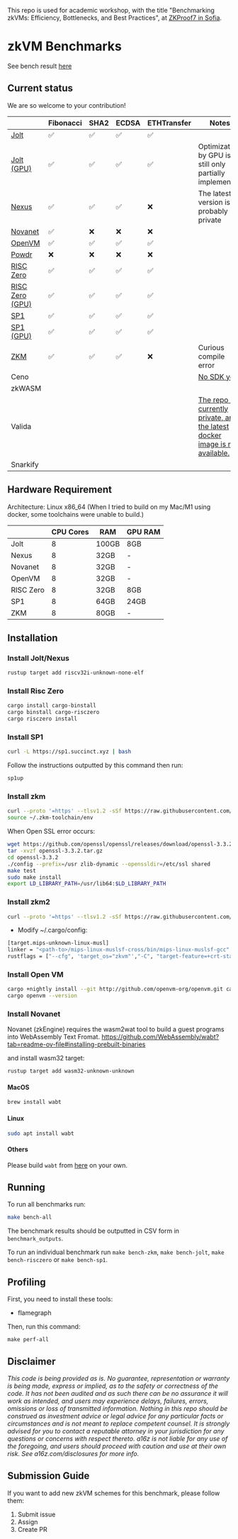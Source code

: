 This repo is used for academic workshop, with the title "Benchmarking zkVMs: Efficiency, Bottlenecks, and Best Practices", at [ZKProof7 in Sofia](https://zkproof.org/events/zkproof-7-sofia/).

# zkVM Benchmarks

See bench result [here](./benchmark_outputs)

## Current status

We are so welcome to your contribution!

||Fibonacci|SHA2|ECDSA|ETHTransfer|Notes|
|-|-|-|-|-|-|
|[Jolt](./jolt/)|✅|✅|✅|✅||
|[Jolt (GPU)](./jolt/)|✅|✅|✅|✅|Optimization by GPU is still only partially implemented|
|[Nexus](./nexus/)|✅|✅|✅|❌|The latest version is probably private|
|[Novanet](./novanet/)|✅|❌|❌|❌||
|[OpenVM](./openvm/)|✅|✅|✅|✅||
|[Powdr](./powdr/)|❌|❌|❌|❌||
|[RISC Zero](./risczero)|✅|✅|✅|✅||
|[RISC Zero (GPU)](./risczero)|✅|✅|✅|✅||
|[SP1](./sp1-turbo)|✅|✅|✅|✅||
|[SP1 (GPU)](./sp1-turbo)|✅|✅|✅|✅||
|[ZKM](./zkm)|✅|✅|✅|❌|Curious compile error|
|Ceno|||||[No SDK yet](https://github.com/orgs/scroll-tech/projects/20)|
|zkWASM||||||
|Valida|||||[The repo is currently private, and the latest docker image is not available.](https://github.com/lita-xyz/valida-releases)|
|Snarkify||||||

## Hardware Requirement

Architecture: Linux x86_64
(When I tried to build on my Mac/M1 using docker, some toolchains were unable to build.)

||CPU Cores|RAM|GPU RAM|
|-|-|-|-|
|Jolt|8|100GB|8GB|
|Nexus|8|32GB|-|
|Novanet|8|32GB|-|
|OpenVM|8|32GB|-|
|RISC Zero|8|32GB|8GB|
|SP1|8|64GB|24GB|
|ZKM|8|80GB|-|

## Installation

### Install Jolt/Nexus

```bash
rustup target add riscv32i-unknown-none-elf
```

### Install Risc Zero

```bash
cargo install cargo-binstall
cargo binstall cargo-risczero
cargo risczero install
```

### Install SP1

```bash
curl -L https://sp1.succinct.xyz | bash
```

Follow the instructions outputted by this command then run:

```bash
sp1up
```

### Install zkm

```bash
curl --proto '=https' --tlsv1.2 -sSf https://raw.githubusercontent.com/zkMIPS/toolchain/refs/heads/main/setup.sh | sh
source ~/.zkm-toolchain/env
```

When Open SSL error occurs:

```bash
wget https://github.com/openssl/openssl/releases/download/openssl-3.3.2/openssl-3.3.2.tar.gz -O openssl-3.3.2.tar.gz
tar -xvzf openssl-3.3.2.tar.gz
cd openssl-3.3.2
./config --prefix=/usr zlib-dynamic --openssldir=/etc/ssl shared
make test
sudo make install
export LD_LIBRARY_PATH=/usr/lib64:$LD_LIBRARY_PATH
```

### Install zkm2

```bash
curl --proto '=https' --tlsv1.2 -sSf https://raw.githubusercontent.com/zkMIPS/toolchain/refs/heads/main/setup.sh | sh
```

- Modify ~/.cargo/config:

```bash
[target.mips-unknown-linux-musl]
linker = "<path-to>/mips-linux-muslsf-cross/bin/mips-linux-muslsf-gcc"
rustflags = ["--cfg", 'target_os="zkvm"',"-C", "target-feature=+crt-static", "-C", "link-arg=-g"]
```

### Install Open VM

```bash
cargo +nightly install --git http://github.com/openvm-org/openvm.git cargo-openvm
cargo openvm --version
```

### Install Novanet

Novanet (zkEngine) requires the wasm2wat tool to build a guest programs into WebAssembly Text Fromat.
https://github.com/WebAssembly/wabt?tab=readme-ov-file#installing-prebuilt-binaries

and install wasm32 target:
```bash
rustup target add wasm32-unknown-unknown
```

#### MacOS
```bash
brew install wabt
```

#### Linux
```bash
sudo apt install wabt
```

#### Others
Please build `wabt` from [here](https://github.com/WebAssembly/wabt) on your own.

## Running

To run all benchmarks run:

```bash
make bench-all
```

The benchmark results should be outputted in CSV form in `benchmark_outputs`.

To run an individual benchmark run `make bench-zkm`, `make bench-jolt`, `make bench-risczero` or `make bench-sp1`.

## Profiling

First, you need to install these tools:
- flamegraph

Then, run this command:

```
make perf-all
```

## Disclaimer

_This code is being provided as is. No guarantee, representation or warranty is being made, express or implied, as to the safety or correctness of the code. It has not been audited and as such there can be no assurance it will work as intended, and users may experience delays, failures, errors, omissions or loss of transmitted information. Nothing in this repo should be construed as investment advice or legal advice for any particular facts or circumstances and is not meant to replace competent counsel. It is strongly advised for you to contact a reputable attorney in your jurisdiction for any questions or concerns with respect thereto. a16z is not liable for any use of the foregoing, and users should proceed with caution and use at their own risk. See a16z.com/disclosures for more info._

## Submission Guide

If you want to add new zkVM schemes for this benchmark, please follow them:

1. Submit issue
2. Assign
3. Create PR
